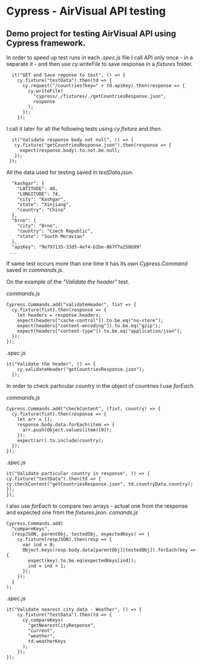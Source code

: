 # Cypress - AirVisual API testing

## Demo project for testing AirVisual API using Cypress framework.

In order to speed up test runs in each _.spec.js_ file I call API only once - in a separate _it_ - and then use _cy.writeFile_ to save response in a _fixtures_ folder.

```
  it("GET and Save reponse to test", () => {
    cy.fixture("testData").then(td => {
      cy.request("/countries?key=" + td.apiKey).then(response => {
        cy.writeFile(
          "cypress/./fixtures/./getCountriesResponse.json",
          response
        );
      });
    });
```

I call it later for all the following tests using _cy.fixture_ and _then_.

```
  it("Validate response body not null", () => {
   cy.fixture("getCountriesResponse.json").then(response => {
     expect(response.body).to.not.be.null;
   });
 });
```

All the data used for testing saved in _testData.json_.

```{
  "kashgar": {
    "LATITUDE": 40,
    "LONGITUDE": 74,
    "city": "Kashgar",
    "state": "Xinjiang",
    "country": "China"
  },
  "brno": {
    "city": "Brno",
    "country": "Czech Republic",
    "state": "South Moravian"
  },
  "apiKey": "9e797135-33d5-4ef4-b2be-867f7a258b99"
 ...
```

If same test occurs more than one time it has its own _Cypress.Command_ saved in _commands.js_.

On the example of the _"Validate the header"_ test.

_commands.js_

```
Cypress.Commands.add("validateHeader", fixt => {
  cy.fixture(fixt).then(response => {
    let headers = response.headers;
    expect(headers["cache-control"]).to.be.eq("no-store");
    expect(headers["content-encoding"]).to.be.eq("gzip");
    expect(headers["content-type"]).to.be.eq("application/json");
  });
});
```

_.spec.js_

```
it("Validate the header", () => {
    cy.validateHeader("getCountriesResponse.json");
  });
```

In order to check particular country in the object of countries I use _forEach_.

_commands.js_

```
Cypress.Commands.add("checkContent", (fixt, country) => {
  cy.fixture(fixt).then(response => {
    let arr = [];
    response.body.data.forEach(item => {
      arr.push(Object.values(item)[0]);
    });
    expect(arr).to.include(country);
  });
});
```

_.spec.js_

```
it("Validate particular country in response", () => {
cy.fixture("testData").then(td => {
cy.checkContent("getCountriesResponse.json", td.countryData.country);
});
});
```

I also use _forEach_ to compare two arrays - actual one from the response and expected one from the _fixtures.json_.
_comands.js_

```
Cypress.Commands.add(
  "compareKeys",
  (respJSON, parentObj, testedObj, expectedKeys) => {
    cy.fixture(respJSON).then(resp => {
      var ind = 0;
      Object.keys(resp.body.data[parentObj][testedObj]).forEach(key => {
        expect(key).to.be.eq(expectedKeys[ind]);
        ind = ind + 1;
      });
    });
  }
);
```

_.spec.js_

```
it("Validate nearest city data - Weather", () => {
    cy.fixture("testData").then(td => {
      cy.compareKeys(
        "getNearestCityResponse",
        "current",
        "weather",
        td.weatherKeys
      );
    });
});
```
